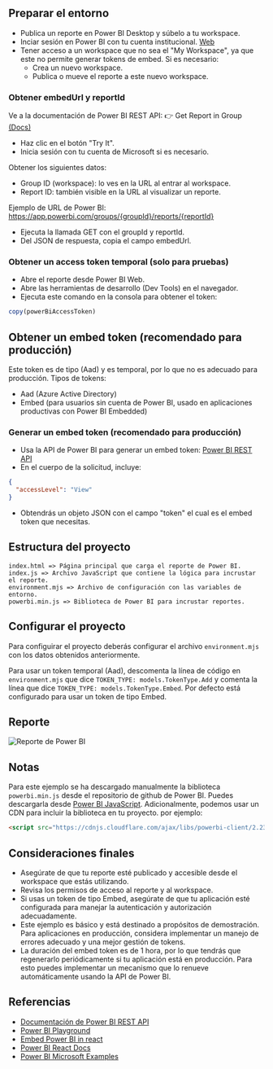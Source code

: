 ## Preparar el entorno
- Publica un reporte en Power BI Desktop y súbelo a tu workspace.
- Inciar sesión en Power BI con tu cuenta institucional. [Web](https://app.powerbi.com/)
- Tener acceso a un workspace que no sea el "My Workspace", ya que este no permite generar tokens de embed. Si es necesario:
    - Crea un nuevo workspace.
    - Publica o mueve el reporte a este nuevo workspace.

### Obtener embedUrl y reportId
Ve a la documentación de Power BI REST API:
👉 Get Report in Group [(Docs)](https://learn.microsoft.com/en-us/rest/api/power-bi/reports/get-report-in-group)

- Haz clic en el botón "Try It".
- Inicia sesión con tu cuenta de Microsoft si es necesario.

Obtener los siguientes datos:
- Group ID (workspace): lo ves en la URL al entrar al workspace.
- Report ID: también visible en la URL al visualizar un reporte.

Ejemplo de URL de Power BI:
https://app.powerbi.com/groups/{groupId}/reports/{reportId}

- Ejecuta la llamada GET con el groupId y reportId.
- Del JSON de respuesta, copia el campo embedUrl.

### Obtener un access token temporal (solo para pruebas)
- Abre el reporte desde Power BI Web.
- Abre las herramientas de desarrollo (Dev Tools) en el navegador.
- Ejecuta este comando en la consola para obtener el token:
```javascript
copy(powerBiAccessToken)
```

## Obtener un embed token (recomendado para producción)
Este token es de tipo (Aad) y es temporal, por lo que no es adecuado para producción.
Tipos de tokens:
- Aad (Azure Active Directory)
- Embed (para usuarios sin cuenta de Power BI, usado en aplicaciones productivas con Power BI Embedded)

### Generar un embed token (recomendado para producción)
- Usa la API de Power BI para generar un embed token: [Power BI REST API](https://learn.microsoft.com/en-us/rest/api/power-bi/embed-token/reports-generate-token-in-group#code-try-0)
- En el cuerpo de la solicitud, incluye:
```json
{
  "accessLevel": "View"
}
```
- Obtendrás un objeto JSON con el campo "token" el cual es el embed token que necesitas.

## Estructura del proyecto
```plaintext
index.html => Página principal que carga el reporte de Power BI.
index.js => Archivo JavaScript que contiene la lógica para incrustar el reporte.
environment.mjs => Archivo de configuración con las variables de entorno.
powerbi.min.js => Biblioteca de Power BI para incrustar reportes.
```

## Configurar el proyecto
Para configuirar el proyecto deberás configurar el archivo `environment.mjs` con los datos obtenidos anteriormente.

Para usar un token temporal (Aad), descomenta la línea de código en `environment.mjs` que dice `TOKEN_TYPE: models.TokenType.Add` y comenta la línea que dice `TOKEN_TYPE: models.TokenType.Embed`.
Por defecto está configurado para usar un token de tipo Embed.

## Reporte
![Reporte de Power BI](./assets/Screenshot%202025-06-02%20at%2011.46.11 AM.png)

## Notas
Para este ejemplo se ha descargado manualmente la biblioteca `powerbi.min.js` desde el repositorio de github de Power BI. Puedes descargarla desde [Power BI JavaScript](https://github.com/microsoft/PowerBI-JavaScript/blob/master/dist/powerbi.min.js).
Adicionalmente, podemos usar un CDN para incluir la biblioteca en tu proyecto. por ejemplo:
```html
<script src="https://cdnjs.cloudflare.com/ajax/libs/powerbi-client/2.23.7/powerbi.min.js" integrity="sha512-G1itlxVSa8Uac0wTFJo/zXYU5dvAtZwMDwkUXvwCeBTmyWRkCkv4xv2PeC1RsL1etmlrTt8P/VACANB2eFCtcQ==" crossorigin="anonymous" referrerpolicy="no-referrer"></script>
```

## Consideraciones finales
- Asegúrate de que tu reporte esté publicado y accesible desde el workspace que estás utilizando.
- Revisa los permisos de acceso al reporte y al workspace.
- Si usas un token de tipo Embed, asegúrate de que tu aplicación esté configurada para manejar la autenticación y autorización adecuadamente.
- Este ejemplo es básico y está destinado a propósitos de demostración. Para aplicaciones en producción, considera implementar un manejo de errores adecuado y una mejor gestión de tokens.
- La duración del embed token es de 1 hora, por lo que tendrás que regenerarlo periódicamente si tu aplicación está en producción. Para esto puedes implementar un mecanismo que lo renueve automáticamente usando la API de Power BI.

## Referencias
- [Documentación de Power BI REST API](https://learn.microsoft.com/en-us/rest/api/power-bi/)
- [Power BI Playground](https://playground.powerbi.com/)
- [Embed Power BI in react](https://www.youtube.com/watch?v=A5KFY5Jh1Uc)
- [Power BI React Docs](https://github.com/microsoft/powerbi-client-react)
- [Power BI Microsoft Examples](https://github.com/microsoft/PowerBI-Developer-Samples)